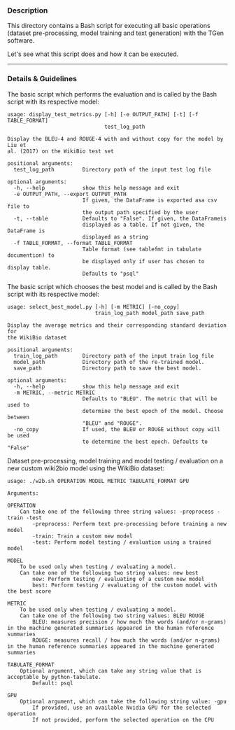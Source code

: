 ### Description
This directory contains a Bash script for executing all basic operations (dataset pre-processing, model training and text generation) with the TGen software.

Let's see what this script does and how it can be executed.

---

### Details & Guidelines

The basic script which performs the evaluation and is called by the Bash script with its respective model:
```console
usage: display_test_metrics.py [-h] [-e OUTPUT_PATH] [-t] [-f TABLE_FORMAT]
                               test_log_path

Display the BLEU-4 and ROUGE-4 with and without copy for the model by Liu et
al. (2017) on the WikiBio test set

positional arguments:
  test_log_path         Directory path of the input test log file

optional arguments:
  -h, --help            show this help message and exit
  -e OUTPUT_PATH, --export OUTPUT_PATH
                        If given, the DataFrame is exported asa csv file to
                        the output path specified by the user
  -t, --table           Defaults to "False". If given, the DataFrameis
                        displayed as a table. If not given, the DataFrame is
                        displayed as a string
  -f TABLE_FORMAT, --format TABLE_FORMAT
                        Table format (see tablefmt in tabulate documention) to
                        be displayed only if user has chosen to display table.
                        Defaults to "psql"
```


The basic script which chooses the best model and is called by the Bash script with its respective model:
```console
usage: select_best_model.py [-h] [-m METRIC] [-no_copy]
                            train_log_path model_path save_path

Display the average metrics and their corresponding standard deviation for
the WikiBio dataset

positional arguments:
  train_log_path        Directory path of the input train log file
  model_path            Directory path of the re-trained model.
  save_path             Directory path to save the best model.

optional arguments:
  -h, --help            show this help message and exit
  -m METRIC, --metric METRIC
                        Defaults to "BLEU". The metric that will be used to
                        determine the best epoch of the model. Choose between
                        "BLEU" and "ROUGE".
  -no_copy              If used, the BLEU or ROUGE without copy will be used
                        to determine the best epoch. Defaults to "False"
```


Dataset pre-processing, model training and model testing / evaluation on a new custom wiki2bio model using the WikiBio dataset:
```console
usage: ./w2b.sh OPERATION MODEL METRIC TABULATE_FORMAT GPU

Arguments:

OPERATION
    Can take one of the following three string values: -preprocess -train -test
        -preprocess: Perform text pre-processing before training a new model
        -train: Train a custom new model
        -test: Perform model testing / evaluation using a trained model

MODEL
    To be used only when testing / evaluating a model.
    Can take one of the following two string values: new best
        new: Perform testing / evaluating of a custom new model
        best: Perform testing / evaluating of the custom model with the best score

METRIC
    To be used only when testing / evaluating a model.
    Can take one of the following two string values: BLEU ROUGE
        BLEU: measures precision / how much the words (and/or n-grams) in the machine generated summaries appeared in the human reference summaries
        ROUGE: measures recall / how much the words (and/or n-grams) in the human reference summaries appeared in the machine generated summaries

TABULATE_FORMAT
    Optional argument, which can take any string value that is acceptable by python-tabulate.
        Default: psql

GPU
    Optional argument, which can take the following string value: -gpu
        If provided, use an available Nvidia GPU for the selected operation
        If not provided, perform the selected operation on the CPU
```

